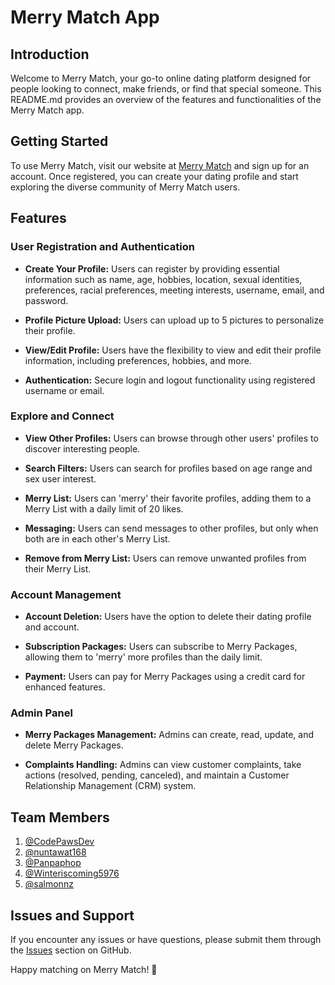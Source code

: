 # Merry Match App

## Introduction

Welcome to Merry Match, your go-to online dating platform designed for people looking to connect, make friends, or find that special someone. This README.md provides an overview of the features and functionalities of the Merry Match app.

## Getting Started

To use Merry Match, visit our website at [Merry Match](https://merry-match-client.onrender.com/) and sign up for an account. Once registered, you can create your dating profile and start exploring the diverse community of Merry Match users.

## Features

### User Registration and Authentication

- **Create Your Profile:** Users can register by providing essential information such as name, age, hobbies, location, sexual identities, preferences, racial preferences, meeting interests, username, email, and password.

- **Profile Picture Upload:** Users can upload up to 5 pictures to personalize their profile.

- **View/Edit Profile:** Users have the flexibility to view and edit their profile information, including preferences, hobbies, and more.

- **Authentication:** Secure login and logout functionality using registered username or email.

### Explore and Connect

- **View Other Profiles:** Users can browse through other users' profiles to discover interesting people.

- **Search Filters:** Users can search for profiles based on age range and sex user interest.

- **Merry List:** Users can 'merry' their favorite profiles, adding them to a Merry List with a daily limit of 20 likes.

- **Messaging:** Users can send messages to other profiles, but only when both are in each other's Merry List.

- **Remove from Merry List:** Users can remove unwanted profiles from their Merry List.

### Account Management

- **Account Deletion:** Users have the option to delete their dating profile and account.

- **Subscription Packages:** Users can subscribe to Merry Packages, allowing them to 'merry' more profiles than the daily limit.

- **Payment:** Users can pay for Merry Packages using a credit card for enhanced features.

### Admin Panel

- **Merry Packages Management:** Admins can create, read, update, and delete Merry Packages.

- **Complaints Handling:** Admins can view customer complaints, take actions (resolved, pending, canceled), and maintain a Customer Relationship Management (CRM) system.

## Team Members

1. [@CodePawsDev](https://github.com/CodePawsDev)
2. [@nuntawat168](https://github.com/nuntawat168)
3. [@Panpaphop](https://github.com/Panpaphop)
4. [@Winteriscoming5976](https://github.com/Winteriscoming5976)
5. [@salmonnz](https://github.com/salmonnz)

## Issues and Support

If you encounter any issues or have questions, please submit them through the [Issues](https://github.com/nuntawat168/merry-match/issues) section on GitHub.

Happy matching on Merry Match! 🎉
